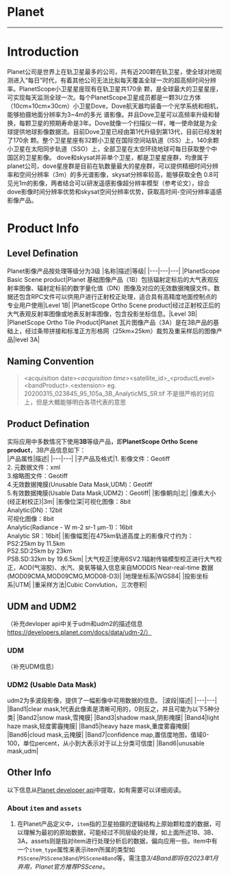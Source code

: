 # Planet
---
# Introduction

Planet公司是世界上在轨卫星最多的公司，共有近200颗在轨卫星，使全球对地观测进入“每日”时代，有着其他公司无法比拟每天覆盖全球一次的超高频时间分辨率。PlanetScope小卫星星座现有在轨卫星共170余
颗，是全球最大的卫星星座，可实现每天监测全球一次。每个PlanetScope卫星成员都是一颗3U立方体（10cm×10cm×30cm）小卫星Dove，Dove航天器均装备一个光学系统和相机，能够拍摄地面分辨率为3~4m的多光
谱影像。并且Dove卫星可以高频率升级和替换，每颗卫星的预期寿命是3年。Dove就像一个扫描仪一样，唯一使命就是为全球提供地球影像数据流。目前Dove卫星已经由第1代升级到第13代，目前已经发射了170余
颗。整个卫星星座有32颗小卫星在国际空间站轨道（ISS）上，140余颗小卫星在太阳同步轨道（SSO）上，全部卫星在太空环绕地球可每日获取整个中国区的卫星影像。
dove和skysat并非单个卫星，都是卫星星座群，均隶属于planet公司，dove星座群是目前在轨数量最大的星座群，可以提供精细时间分辨率和空间分辨率（3m）的多光谱影像，skysat分辨率较高，能够获取全色
0.8可见光1m的影像，两者结合可以研发遥感影像超分辨率模型（参考论文），综合dove影像时间分辨率优势和skysat空间分辨率优势，获取高时间-空间分辨率遥感影像产品。

# Product Info

## Level Defination
Planet影像产品按处理等级分为3级
|名称|描述|等级|
|---|---|---|
|PlanetScope Basic Scene product|Planet 基础图像产品（1B）包括辐射定标后的大气表观反射率图像、辐射定标前的数字量化值（DN）图像及对应的无效数据掩膜文件。数据还包含RPC文件可以供用户进行正射校正处理，适合具有高精度地面控制点的专业用户使用|Level 1B|
|PlanetScope Ortho Scene product|经过正射校正后的大气表观反射率图像或地表反射率图像，包含投影坐标信息。|Level 3B|
|PlanetScope Ortho Tile Product|Planet 瓦片图像产品（3A）是在3B产品的基础上，经过条带拼接和标准正方形格网（25km×25km）裁剪及重采样后的图像产品|level 3A|

## Naming Convention
>\<acquisition date\>_\<acquisition time\>_\<satellite_id\>_\<productLevel\>\<bandProduct\>.\<extension\>   eg. 20200315_023845_95_105a_3B_AnalyticMS_SR.tif
 不是很严格的对应上，但是大概能够明白各项代表的意思
  
## Product Defination
实际应用中多数情况下使用**3B**等级产品，即**PlanetScope Ortho Scene product**，3B产品信息如下：  
|产品属性|描述|
|---|---|
|子产品及格式|1. 影像文件：Geotiff<br>2. 元数据文件：xml<br>3.缩略图文件：Geotiff<br>4.无效数据掩膜(Unusable Data Mask,UDM)：Geotiff<br>5.有效数据掩膜(Usable Data Mask,UDM2)：Geotiff|
|影像朝向|北|
|像素大小(经正射校正)|3m|
|影像位深|可视化图像：8bit<br>Analytic(DN)：12bit<br>可视化图像：8bit<br>Analytic(Radiance - W m-2 sr-1 μm-1)：16bit<br>Analytic SR：16bit|
|影像幅宽|在475km轨道高度上的影像尺寸约为：<br>PS2:25km by 11.5km<br>PS2.SD:25km by 23km<br>PSB.SD:32km by 19.6.5km|
|大气校正|使用6SV2.1辐射传输模型校正进行大气校正，AOD(气溶胶)、水汽、臭氧等输入信息来自MODDIS Near-real-time 数据(MOD09CMA,MOD09CMG,MOD08-D3)|
|地理坐标系|WGS84|
|投影坐标系|UTM|
|重采样方法|Cubic Convlution，三次卷积|
## UDM and UDM2
（补充devloper api中关于udm和udm2的描述信息 https://developers.planet.com/docs/data/udm-2/）
### UDM
（补充UDM信息）
### UDM2 (Usable Data Mask)
udm2为多波段影像，提供了一幅影像中可用数据的信息。
|波段|描述|
|---|---|
|Band1|clear mask,1代表此像素是清晰可用的，0则反之，并且可能为以下5种分类|
|Band2|snow mask,雪掩膜|
|Band3|shadow mask,阴影掩膜|
|Band4|light haze mask,轻度雾霾掩膜|
|Band5|heavy haze mask,重度雾霾掩膜|
|Band6|cloud mask,云掩膜|
|Band7|confidence map,置信度地图，值域0-100，单位percent，从小到大表示对于以上分类可信度|
|Band6|unusable mask,udm|

## Other Info
以下信息从[Planet developer api](https://developers.planet.com/docs/apis/data)中提取，如有需要可以详细阅读。
### About `item` and `assets`
1. 在Planet产品定义中，`item`指的卫星拍摄的逻辑结构上原始颗粒度的数据，可以理解为最初的原始数据，可能经过不同层级的处理，如上面所述1B、3B、3A，assets则是指对item进行处理分析后的数据，偏向应用一些。item中有一个`item_type`属性来表示item所属的类型如`PSScene`/`PSScene3Band`/`PSScene4Band`等，需注意*3/4Band即将在2023年1月弃用，Planet官方推荐PSScene*。


